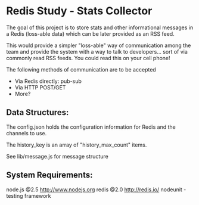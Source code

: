 Redis Study - Stats Collector
=============================

The goal of this project is to store stats and other informational messages in a 
Redis (loss-able data) which can be later provided as an RSS feed.

This would provide a simpler "loss-able" way of communication among the team and 
provide the system with a way to talk to developers... sort of via commonly read RSS
feeds.  You could read this on your cell phone!

The following methods of communication are to be accepted
* Via Redis directly: pub-sub
* Via HTTP POST/GET
* More?

Data Structures:
----------------

The config.json holds the configuration information for Redis and the channels to use.

The history_key is an array of "history_max_count" items.

See lib/message.js for message structure

System Requirements:
--------------------
  node.js     @2.5    http://www.nodejs.org
  redis       @2.0    http://redis.io/
  nodeunit            - testing framework


